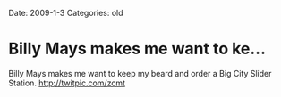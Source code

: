 Date: 2009-1-3
Categories: old

# Billy Mays makes me want to ke...

Billy Mays makes me want to keep my beard and order a Big City Slider Station.  <a href="http://twitpic.com/zcmt" rel="nofollow">http://twitpic.com/zcmt</a>
